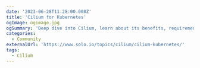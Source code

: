 ```yaml
---
date: '2023-06-28T11:28:00.000Z'
title: 'Cilium for Kubernetes'
ogImage: ogimage.jpg
ogSummary: 'Deep dive into Cilium, learn about its benefits, requirements and how to set it up with Kubernetes'
categories:
  - Community
externalUrl: 'https://www.solo.io/topics/cilium/cilium-kubernetes/'
tags:
  - Cilium
---
```

